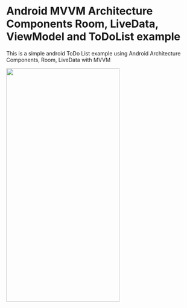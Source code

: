 # Android MVVM Architecture Components Room, LiveData, ViewModel and ToDoList example
This is a simple android ToDo List example using Android Architecture Components, Room, LiveData with MVVM 

<img src="https://i.imgur.com/kFJv18R.png" data-canonical-src="https://i.imgur.com/kFJv18R.png" width="300" height="620" />
